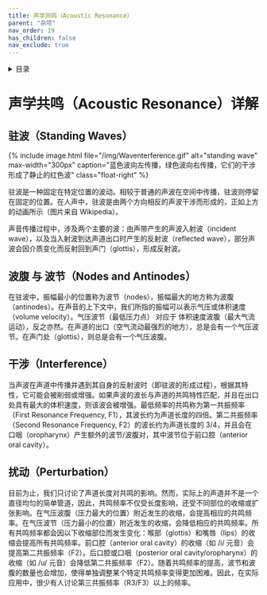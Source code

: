 ```yaml
---
title: 声学共鸣（Acoustic Resonance）
parent: "杂项"
nav_order: 19
has_children: false
nav_exclude: true
---
```

<details closed markdown="block">
  <summary>
    目录
  </summary>
{: .text-delta }
1. TOC
{:toc}
</details>
<!-- remove nav_show: true when this is filled -->

# 声学共鸣（Acoustic Resonance）详解
## 驻波（Standing Waves）

{% include image.html file="/img/Waventerference.gif" alt="standing wave" max-width="300px"
caption="蓝色波向左传播，绿色波向右传播，它们的干涉形成了静止的红色波"
class="float-right" %}

驻波是一种固定在特定位置的波动。相较于普通的声波在空间中传播，驻波则停留在固定的位置。在人声中，驻波是由两个方向相反的声波干涉而形成的，正如上方的动画所示（图片来自 Wikipedia）。

声音传播过程中，涉及两个主要的波：由声带产生的声波入射波（incident wave），以及当入射波到达声道出口时产生的反射波（reflected wave），部分声波会因介质变化而反射回到声门（glottis），形成反射波。

## 波腹 与 波节（Nodes and Antinodes）
在驻波中，振幅最小的位置称为波节（nodes），振幅最大的地方称为波腹（antinodes）。在声音的上下文中，我们所指的振幅可以表示气压或体积速度（volume velocity）。气压波节（最低压力点） 对应于 体积速度波腹（最大气流运动），反之亦然。在声道的出口（空气流动最强烈的地方），总是会有一个气压波节。在声门处（glottis），则总是会有一个气压波腹。

## 干涉（Interference）
当声波在声道中传播并遇到其自身的反射波时（即驻波的形成过程），根据其特性，它可能会被削弱或增强。如果声波的波长与声道的共鸣特性匹配，并且在出口处具有最大的体积速度，则该波会被增强。最低频率的共鸣称为第一共振频率（First Resonance Frequency, F1），其波长约为声道长度的四倍。第二共振频率（Second Resonance Frequency, F2）的波长约为声道长度的 3/4，并且会在口咽（oropharynx）产生额外的波节/波腹对，其中波节位于前口腔（anterior oral cavity）。

## 扰动（Perturbation）
目前为止，我们只讨论了声道长度对共鸣的影响。然而，实际上的声道并不是一个直径均匀的简单管道，因此，共鸣频率不仅受长度影响，还受不同部位的收缩或扩张影响。在气压波腹（压力最大的位置）附近发生的收缩，会提高相应的共鸣频率。在气压波节（压力最小的位置）附近发生的收缩，会降低相应的共鸣频率。所有共鸣频率都会因以下收缩部位而发生变化：喉部（glottis）和嘴唇（lips）的收缩会提高所有共鸣频率。前口腔（anterior oral cavity）的收缩（如 /i/ 元音）会提高第二共振频率（F2）。后口腔或口咽（posterior oral cavity/oropharynx）的收缩（如 /u/ 元音）会降低第二共振频率（F2）。随着共鸣频率的提高，波节和波腹的数量也会增加，使得单独调整某个特定共鸣频率变得更加困难。因此，在实际应用中，很少有人讨论第三共振频率（R3/F3）以上的频率。
